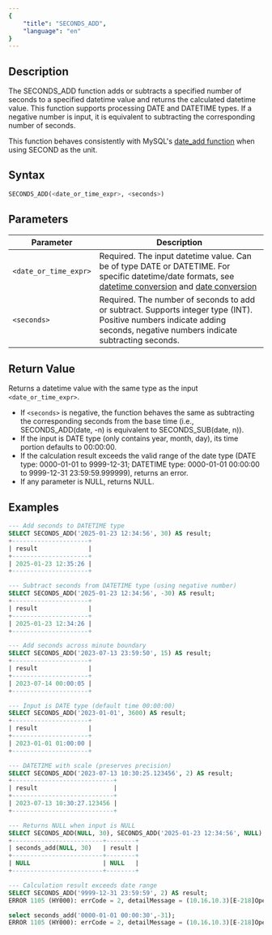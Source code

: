 ```yaml
---
{
    "title": "SECONDS_ADD",
    "language": "en"
}
---
```


## Description

The SECONDS_ADD function adds or subtracts a specified number of seconds to a specified datetime value and returns the calculated datetime value. This function supports processing DATE and DATETIME types. If a negative number is input, it is equivalent to subtracting the corresponding number of seconds.

This function behaves consistently with MySQL's [date_add function](https://dev.mysql.com/doc/refman/8.4/en/date-and-time-functions.html#function_date-add) when using SECOND as the unit.

## Syntax

```sql
SECONDS_ADD(<date_or_time_expr>, <seconds>)
```

## Parameters

| Parameter | Description |
| --------- | ----------- |
| `<date_or_time_expr>` | Required. The input datetime value. Can be of type DATE or DATETIME. For specific datetime/date formats, see [datetime conversion](../../../../../docs/sql-manual/basic-element/sql-data-types/conversion/datetime-conversion) and [date conversion](../../../../../docs/sql-manual/basic-element/sql-data-types/conversion/date-conversion) |
| `<seconds>` | Required. The number of seconds to add or subtract. Supports integer type (INT). Positive numbers indicate adding seconds, negative numbers indicate subtracting seconds. |

## Return Value

Returns a datetime value with the same type as the input `<date_or_time_expr>`.

- If `<seconds>` is negative, the function behaves the same as subtracting the corresponding seconds from the base time (i.e., SECONDS_ADD(date, -n) is equivalent to SECONDS_SUB(date, n)).
- If the input is DATE type (only contains year, month, day), its time portion defaults to 00:00:00.
- If the calculation result exceeds the valid range of the date type (DATE type: 0000-01-01 to 9999-12-31; DATETIME type: 0000-01-01 00:00:00 to 9999-12-31 23:59:59.999999), returns an error.
- If any parameter is NULL, returns NULL.

## Examples

```sql
--- Add seconds to DATETIME type
SELECT SECONDS_ADD('2025-01-23 12:34:56', 30) AS result;
+---------------------+
| result              |
+---------------------+
| 2025-01-23 12:35:26 |
+---------------------+

--- Subtract seconds from DATETIME type (using negative number)
SELECT SECONDS_ADD('2025-01-23 12:34:56', -30) AS result;
+---------------------+
| result              |
+---------------------+
| 2025-01-23 12:34:26 |
+---------------------+

--- Add seconds across minute boundary
SELECT SECONDS_ADD('2023-07-13 23:59:50', 15) AS result;
+---------------------+
| result              |
+---------------------+
| 2023-07-14 00:00:05 |
+---------------------+

--- Input is DATE type (default time 00:00:00)
SELECT SECONDS_ADD('2023-01-01', 3600) AS result;
+---------------------+
| result              |
+---------------------+
| 2023-01-01 01:00:00 |
+---------------------+

--- DATETIME with scale (preserves precision)
SELECT SECONDS_ADD('2023-07-13 10:30:25.123456', 2) AS result;
+----------------------------+
| result                     |
+----------------------------+
| 2023-07-13 10:30:27.123456 |
+----------------------------+

--- Returns NULL when input is NULL
SELECT SECONDS_ADD(NULL, 30), SECONDS_ADD('2025-01-23 12:34:56', NULL) AS result;
+-------------------------+--------+
| seconds_add(NULL, 30)   | result |
+-------------------------+--------+
| NULL                    | NULL   |
+-------------------------+--------+

--- Calculation result exceeds date range
SELECT SECONDS_ADD('9999-12-31 23:59:59', 2) AS result;
ERROR 1105 (HY000): errCode = 2, detailMessage = (10.16.10.3)[E-218]Operation seconds_add of 9999-12-31 23:59:59, 2 out of range

select seconds_add('0000-01-01 00:00:30',-31);
ERROR 1105 (HY000): errCode = 2, detailMessage = (10.16.10.3)[E-218]Operation seconds_add of 0000-01-01 00:00:30, -31 out of range
```
